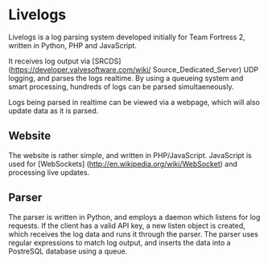 Livelogs
========

Livelogs is a log parsing system developed initially for Team Fortress 2,
written in Python, PHP and JavaScript.

It receives log output via [SRCDS] (https://developer.valvesoftware.com/wiki/
Source_Dedicated_Server) UDP logging, and parses the logs realtime. By
using a queueing system and smart processing, hundreds of logs can be parsed
simultaeneously. 

Logs being parsed in realtime can be viewed via a webpage, which will also 
update data as it is parsed.

Website
-------

The website is rather simple, and written in PHP/JavaScript. JavaScript is
used for [WebSockets] (http://en.wikipedia.org/wiki/WebSocket) and processing 
live updates.

Parser
------
The parser is written in Python, and employs a daemon which listens for 
log requests. If the client has a valid API key, a new listen object is
created, which receives the log data and runs it through the parser. The
parser uses regular expressions to match log output, and inserts the data
into a PostreSQL database using a queue.


